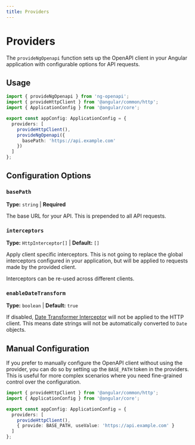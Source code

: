 ```yaml
---
title: Providers
---
```


# Providers

The `provideNgOpenapi` function sets up the OpenAPI client in your Angular application with configurable options for API requests.

## Usage

```typescript
import { provideNgOpenapi } from 'ng-openapi';
import { provideHttpClient } from '@angular/common/http';
import { ApplicationConfig } from '@angular/core';

export const appConfig: ApplicationConfig = {
  providers: [
    provideHttpClient(),
    provideNgOpenapi({
      basePath: 'https://api.example.com'
    })
  ]
};
```

## Configuration Options

### `basePath`
**Type:** `string` | **Required**

The base URL for your API. This is prepended to all API requests.

### `interceptors`
**Type:** `HttpInterceptor[]` | **Default:** `[]`

Apply client specific interceptors. This is not going to replace the global interceptors configured in your application, but will be applied to requests made by the provided client.

Interceptors can be re-used across different clients.

### `enableDateTransform`
**Type:** `boolean` | **Default:** `true`

If disabled, [Date Transformer Interceptor](utilities/date-transformer.md) will not be applied to the HTTP client. This means date strings will not be automatically converted to `Date` objects.

## Manual Configuration

If you prefer to manually configure the OpenAPI client without using the provider, you can do so by setting up the `BASE_PATH` token in the providers. This is useful for more complex scenarios where you need fine-grained control over the configuration.

```typescript
import { provideHttpClient } from '@angular/common/http';
import { ApplicationConfig } from '@angular/core';

export const appConfig: ApplicationConfig = {
  providers: [
    provideHttpClient(),
    { provide: BASE_PATH, useValue: 'https://api.example.com' }
  ]
};
```
